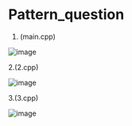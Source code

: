 # Pattern_question
1. (main.cpp)

![image](https://github.com/Muskan-Thakur/Pattern_question/assets/106293646/6d817470-df57-45c2-85bf-9c3f2ec122c0)

2.(2.cpp)

![image](https://github.com/Muskan-Thakur/Pattern_question/assets/106293646/7d092634-e8c5-4089-b3fa-b8245bfc2072)

3.(3.cpp)

![image](https://github.com/Muskan-Thakur/Pattern_question/assets/106293646/b04776b6-d1c4-43ff-9a8d-7fdbe95b4494)


